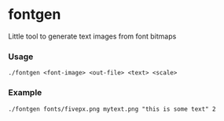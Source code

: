 
# fontgen

Little tool to generate text images from font bitmaps

### Usage

```
./fontgen <font-image> <out-file> <text> <scale>
```

### Example
```
./fontgen fonts/fivepx.png mytext.png "this is some text" 2
```
